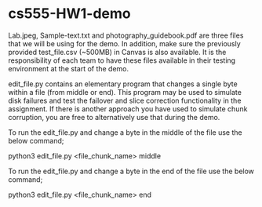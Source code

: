 # cs555-HW1-demo

Lab.jpeg, Sample-text.txt and photography_guidebook.pdf are three files that we will be using for the demo. In addition, make sure the previously provided test_file.csv (~500MB) in Canvas is also available. It is the responsibility of each team to have these files available in their testing environment at the start of the demo.

edit_file.py contains an elementary program that changes a single byte within a file (from middle or end). This program may be used to simulate disk failures and test the failover and slice correction functionality in the assignment. If there is another approach you have used to simulate chunk corruption, you are free to alternatively use that during the demo.

To run the edit_file.py and change a byte in the middle of the file use the below command;

python3 edit_file.py <file_chunk_name> middle


To run the edit_file.py and change a byte in the end of the file use the below command;

python3 edit_file.py <file_chunk_name> end
